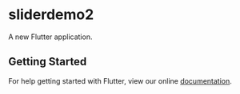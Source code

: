 # sliderdemo2

A new Flutter application.

## Getting Started

For help getting started with Flutter, view our online
[documentation](https://flutter.io/).
